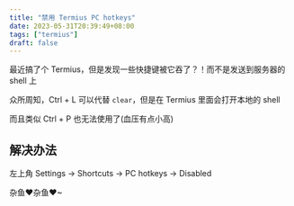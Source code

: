 ```yaml
---
title: "禁用 Termius PC hotkeys"
date: 2023-05-31T20:39:49+08:00
tags: ["termius"]
draft: false
---
```


最近搞了个 Termius，但是发现一些快捷键被它吞了？！而不是发送到服务器的 shell 上

<!--more-->

众所周知，Ctrl + L 可以代替 `clear`，但是在 Termius 里面会打开本地的 shell

而且类似 Ctrl + P 也无法使用了(血压有点小高)

## 解决办法

左上角 Settings -> Shortcuts -> PC hotkeys -> Disabled

杂鱼❤杂鱼❤~
